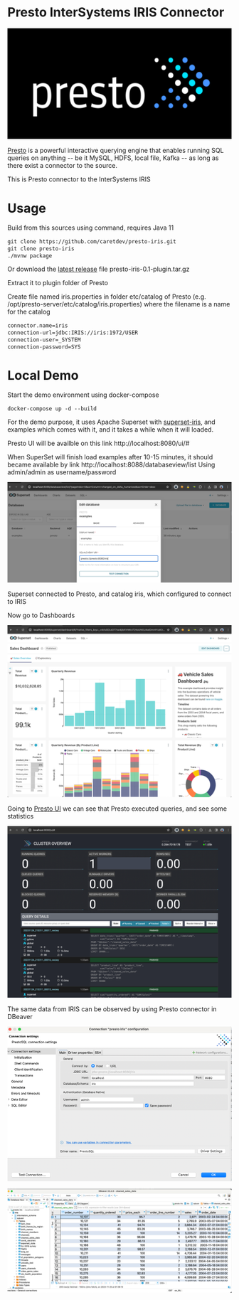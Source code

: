 # Presto InterSystems IRIS Connector

![PrestoDB](https://raw.githubusercontent.com/caretdev/presto-iris/main/images/prestologo_black.png)

[Presto](https://prestodb.io/) is a powerful interactive querying engine that enables running SQL queries on anything -- be it MySQL, HDFS, local file, Kafka -- as long as there exist a connector to the source.

This is Presto connector to the InterSystems IRIS

# Usage

Build from this sources using command, requires Java 11 

```shell
git clone https://github.com/caretdev/presto-iris.git
git clone presto-iris
./mvnw package
```

Or download the [latest release](https://github.com/caretdev/presto-iris/releases) 
file presto-iris-0.1-plugin.tar.gz

Extract it to plugin folder of Presto

Create file named iris.properties in folder etc/catalog of Presto (e.g. /opt/presto-server/etc/catalog/iris.properties)
where the filename is a name for the catalog

```properties
connector.name=iris
connection-url=jdbc:IRIS://iris:1972/USER
connection-user=_SYSTEM
connection-password=SYS
```

# Local Demo

Start the demo environment using docker-compose

```shell
docker-compose up -d --build
```

For the demo purpose, it uses Apache Superset with [superset-iris](https://github.com/caretdev/superset-iris), 
and examples which comes with it, and it takes a while when it will loaded.

Presto UI will be availble on this link http://localhost:8080/ui/#

When SuperSet will finish load examples after 10-15 minutes, it should became available by link http://localhost:8088/databaseview/list
Using admin/admin as username/password

![img.png](https://raw.githubusercontent.com/caretdev/presto-iris/main/images/img.png)

Superset connected to Presto, and catalog iris, which configured to connect to IRIS

Now go to Dashboards

![img_2.png](https://raw.githubusercontent.com/caretdev/presto-iris/main/images/img_2.png)

Going to [Presto UI](http://localhost:8080/ui/#) we can see that Presto executed queries, and see some statistics

![img_3.png](https://raw.githubusercontent.com/caretdev/presto-iris/main/images/img_3.png)

The same data from IRIS can be observed by using Presto connector in DBeaver

![img_5.png](https://raw.githubusercontent.com/caretdev/presto-iris/main/images/img_5.png)


![img_4.png](https://raw.githubusercontent.com/caretdev/presto-iris/main/images/img_4.png)